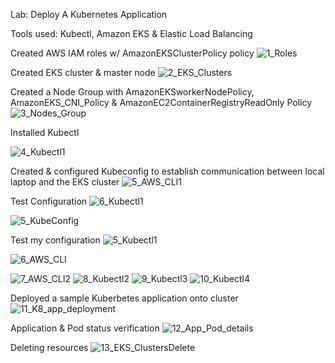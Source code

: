Lab: Deploy A Kubernetes Application

Tools used: Kubectl, Amazon EKS & Elastic Load Balancing

Created AWS IAM roles w/ AmazonEKSClusterPolicy policy
![1_Roles](https://user-images.githubusercontent.com/91057035/151870785-cb4530e9-f829-4831-8994-63326dadaed2.jpg)


Created EKS cluster & master node
![2_EKS_Clusters](https://user-images.githubusercontent.com/91057035/151870846-0fe03ed0-41fe-4808-a56a-1ce21dad1b60.jpg)


Created a Node Group with AmazonEKSworkerNodePolicy, AmazonEKS_CNI_Policy & AmazonEC2ContainerRegistryReadOnly Policy
![3_Nodes_Group](https://user-images.githubusercontent.com/91057035/151870848-5bffbc65-bee8-4c30-8aef-ffff8b54cd78.jpg)


Installed Kubectl

![4_Kubectl1](https://user-images.githubusercontent.com/91057035/151894142-da733aa7-9b5f-4227-86d3-73c2c2631c75.jpg)


Created & configured Kubeconfig to establish communication between local laptop and the EKS cluster
![5_AWS_CLI1](https://user-images.githubusercontent.com/91057035/151896231-adc3226a-600a-4888-a5d7-14ec6261a954.jpg)


Test Configuration
![6_Kubectl1](https://user-images.githubusercontent.com/91057035/151896293-84ea910e-a877-4b73-8153-8fad93c41515.jpg)


![5_KubeConfig](https://user-images.githubusercontent.com/91057035/151894170-d9a6b1fc-f9ee-4e4b-8881-03152995b0fc.jpg)

Test my configuration
![5_Kubectl1](https://user-images.githubusercontent.com/91057035/151893780-48aa64bb-bd88-4e3d-bca5-1a0bfedb698e.jpg)




![6_AWS_CLI](https://user-images.githubusercontent.com/91057035/151870851-31eea5e5-e886-4079-9ee5-caf5a0b6999e.jpg)

![7_AWS_CLI2](https://user-images.githubusercontent.com/91057035/151870854-ec8493aa-8cde-4091-b8b5-6985df66ce6a.jpg)
![8_Kubectl2](https://user-images.githubusercontent.com/91057035/151870858-6a90f4b1-aba6-416e-a8a8-6cd12f6771eb.jpg)
![9_Kubectl3](https://user-images.githubusercontent.com/91057035/151870860-75c9c6c1-2371-4a78-9c58-158a548e6170.jpg)
![10_Kubectl4](https://user-images.githubusercontent.com/91057035/151870861-fc074764-74c4-4037-9d6f-ce01f7b5a760.jpg)


Deployed a sample Kuberbetes application onto cluster
![11_K8_app_deployment](https://user-images.githubusercontent.com/91057035/151870863-ac7a0a06-2730-4081-a727-f641e0425852.jpg)


Application & Pod status verification
![12_App_Pod_details](https://user-images.githubusercontent.com/91057035/151870864-302b7d2e-e4e3-4137-aa32-37d23c5175f9.jpg)


Deleting resources 
![13_EKS_ClustersDelete](https://user-images.githubusercontent.com/91057035/151880921-44a003a8-2622-420c-91bd-1c2bc5bfd93f.jpg)
